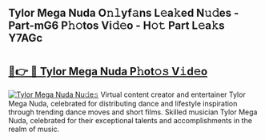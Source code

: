 ## Tylor Mega Nuda O𝚗𝚕yf𝚊ns L𝚎a𝚔ed N𝚞𝚍es - Part-mG6 P𝚑𝚘tos Vi𝚍𝚎o - H𝚘𝚝 Part L𝚎a𝚔s Y7AGc

# <h2><a href="http://kf0uff.oniu.top/?m=Tylor+Mega+Nuda">🔗👉 🔴 Tylor Mega Nuda P𝚑ot𝚘𝚜 V𝚒d𝚎o</a></h2>

[![Tylor Mega Nuda Nu𝚍e𝚜](https://i.imgur.com/0qMVB7G.gif)](http://kf0uff.oniu.top/?m=Tylor+Mega+Nuda)
Virtual content creator and entertainer Tylor Mega Nuda, celebrated for distributing dance and lifestyle inspiration through trending dance moves and short films. Skilled musician Tylor Mega Nuda, celebrated for their exceptional talents and accomplishments in the realm of music.  
